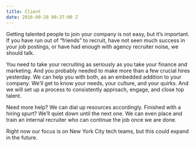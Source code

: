 ```yaml
---
title: Client
date: 2016-09-28 00:37:00 Z
---
```


Getting talented people to join your company is not easy, but it’s important. If you have run out of “friends” to recruit, have not seen much success in your job postings, or have had enough with agency recruiter noise, we should talk.

You need to take your recruiting as seriously as you take your finance and marketing. And you probably needed to make more than a few crucial hires yesterday. We can help you with both, as an embedded addition to your company. We’ll get to know your needs, your culture, and your quirks. And we will set up a process to consistently approach, engage, and close top talent.

Need more help? We can dial up resources accordingly. Finished with a hiring spurt? We’ll quiet down until the next one. We can even place and train an internal recruiter who can continue the job once we are done.

Right now our focus is on New York City tech teams, but this could expand in the future.
